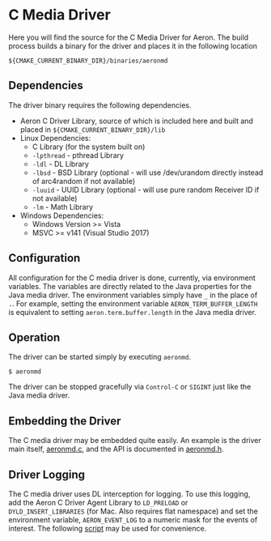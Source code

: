 # C Media Driver

Here you will find the source for the C Media Driver for Aeron. The build process builds
a binary for the driver and places it in the following location

    ${CMAKE_CURRENT_BINARY_DIR}/binaries/aeronmd

## Dependencies

The driver binary requires the following dependencies.

- Aeron C Driver Library, source of which is included here and built and placed in `${CMAKE_CURRENT_BINARY_DIR}/lib`
- Linux Dependencies:
    - C Library (for the system built on)
    - `-lpthread` - pthread Library
    - `-ldl` - DL Library
    - `-lbsd` - BSD Library (optional - will use /dev/urandom directly instead of arc4random if not available)
    - `-luuid` - UUID Library (optional - will use pure random Receiver ID if not available)
    - `-lm` - Math Library
- Windows Dependencies:
	- Windows Version >= Vista 
	- MSVC >= v141 (Visual Studio 2017)
	
## Configuration

All configuration for the C media driver is done, currently, via environment variables. The variables are directly related to the Java properties
for the Java media driver. The environment variables simply have `_` in the place of `.`. For example, setting the environment variable `AERON_TERM_BUFFER_LENGTH` is equivalent
to setting `aeron.term.buffer.length` in the Java media driver.

## Operation

The driver can be started simply by executing `aeronmd`.

    $ aeronmd

The driver can be stopped gracefully via `Control-C` or `SIGINT` just like the Java media driver.

## Embedding the Driver

The C media driver may be embedded quite easily. An example is the driver main itself, 
[aeronmd.c](https://github.com/aeron-io/aeron/blob/master/aeron-driver/src/main/c/aeronmd.c), and the API is documented in 
[aeronmd.h](https://github.com/aeron-io/aeron/blob/master/aeron-driver/src/main/c/aeronmd.h).

## Driver Logging

The C media driver uses DL interception for logging. To use this logging, add the
Aeron C Driver Agent Library to `LD_PRELOAD` or `DYLD_INSERT_LIBRARIES` (for Mac.
Also requires flat namespace) and set the environment variable, `AERON_EVENT_LOG`
to a numeric mask for the events of interest. The following
[script](https://github.com/aeron-io/aeron/blob/master/aeron-samples/scripts/logging-c-media-driver)
may be used for convenience.
